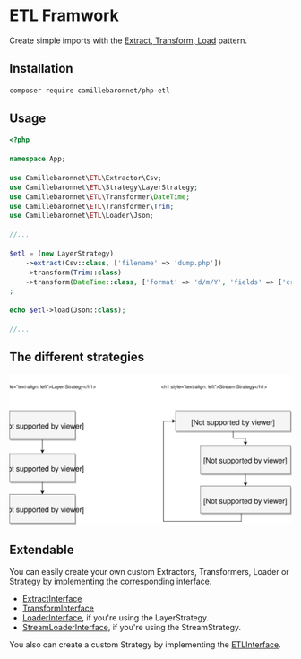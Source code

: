 # ETL Framwork

Create simple imports with the [Extract, Transform, Load](https://en.wikipedia.org/wiki/Extract,_transform,_load) pattern.

## Installation

```sh
composer require camillebaronnet/php-etl
```

## Usage

```php
<?php

namespace App;

use Camillebaronnet\ETL\Extractor\Csv;
use Camillebaronnet\ETL\Strategy\LayerStrategy;
use Camillebaronnet\ETL\Transformer\DateTime;
use Camillebaronnet\ETL\Transformer\Trim;
use Camillebaronnet\ETL\Loader\Json;

//...

$etl = (new LayerStrategy)
    ->extract(Csv::class, ['filename' => 'dump.php'])
    ->transform(Trim::class)
    ->transform(DateTime::class, ['format' => 'd/m/Y', 'fields' => ['createAt']])
;

echo $etl->load(Json::class);

//...
```

## The different strategies

<img src="docs/diagram.svg">

## Extendable

You can easily create your own custom Extractors,
Transformers, Loader or Strategy by implementing the corresponding interface.

- [ExtractInterface](src/Extractor/ExtractInterface.php)
- [TransformInterface](src/Transformer/TransformInterface.php)
- [LoaderInterface](src/Loader/LoaderInterface.php), if you're using the LayerStrategy.
- [StreamLoaderInterface](src/Loader/StreamLoaderInterface.php), if you're using the StreamStrategy.

You also can create a custom Strategy by implementing the [ETLInterface](src/ETLInterface.php).
